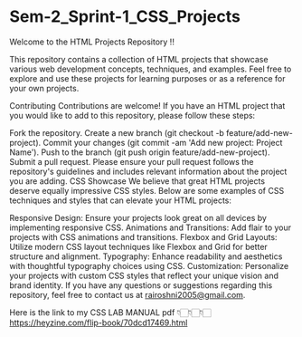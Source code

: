 # Sem-2_Sprint-1_CSS_Projects

Welcome to the HTML Projects Repository !!

This repository contains a collection of HTML projects that showcase various web development concepts, techniques, and examples. Feel free to explore and use these projects for learning purposes or as a reference for your own projects.

Contributing
Contributions are welcome! If you have an HTML project that you would like to add to this repository, please follow these steps:

Fork the repository.
Create a new branch (git checkout -b feature/add-new-project).
Commit your changes (git commit -am 'Add new project: Project Name').
Push to the branch (git push origin feature/add-new-project).
Submit a pull request. Please ensure your pull request follows the repository's guidelines and includes relevant information about the project you are adding.
CSS Showcase
We believe that great HTML projects deserve equally impressive CSS styles. Below are some examples of CSS techniques and styles that can elevate your HTML projects:

Responsive Design: Ensure your projects look great on all devices by implementing responsive CSS.
Animations and Transitions: Add flair to your projects with CSS animations and transitions.
Flexbox and Grid Layouts: Utilize modern CSS layout techniques like Flexbox and Grid for better structure and alignment.
Typography: Enhance readability and aesthetics with thoughtful typography choices using CSS.
Customization: Personalize your projects with custom CSS styles that reflect your unique vision and brand identity.
If you have any questions or suggestions regarding this repository, feel free to contact us at rairoshni2005@gmail.com.


Here is the link to my CSS LAB MANUAL pdf
👇🏻👇🏻👇🏻
https://heyzine.com/flip-book/70dcd17469.html
